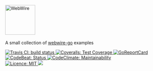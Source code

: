 <!-- HEADER -->
<a href="https://github.com/qbeon/webwire-go"><img src="https://cdn.rawgit.com/qbeon/webwire-go/c7c2c74e/docs/img/webwire_logo.svg" alt="WebWire" width="96"></a>
<br>
<br>
A small collection of [webwire-go](https://github.com/qbeon/webwire-go) examples

<a href="https://travis-ci.org/qbeon/webwire-go-examples">
	<img src="https://travis-ci.org/qbeon/webwire-go-examples.svg?branch=master" alt="Travis CI: build status">
</a>
<a href="https://coveralls.io/github/qbeon/webwire-go-examples?branch=master">
	<img src="https://coveralls.io/repos/github/qbeon/webwire-go-examples/badge.svg?branch=master" alt="Coveralls: Test Coverage">
</a>
<a href="https://goreportcard.com/report/github.com/qbeon/webwire-go-examples">
	<img src="https://goreportcard.com/badge/github.com/qbeon/webwire-go-examples" alt="GoReportCard">
</a>
<a href="https://codebeat.co/projects/github-com-qbeon-webwire-go-examples-master">
	<img src="https://codebeat.co/badges/809181da-797c-4cdd-bb23-d0324935f3b0" alt="CodeBeat: Status">
</a>
<a href="https://codeclimate.com/github/qbeon/webwire-go-examples/maintainability">
	<img src="https://api.codeclimate.com/v1/badges/243a45cacec7d850c64d/maintainability" alt="CodeClimate: Maintainability">
</a>
<br>
<a href="https://opensource.org/licenses/MIT">
	<img src="https://img.shields.io/badge/License-MIT-green.svg" alt="Licence: MIT">
</a>
<a href="https://app.fossa.io/projects/git%2Bgithub.com%2Fqbeon%2Fwebwire-go-examples?ref=badge_shield" alt="FOSSA Status">
  <img src="https://app.fossa.io/api/projects/git%2Bgithub.com%2Fqbeon%2Fwebwire-go-examples.svg?type=shield"/>
</a>
<br>

